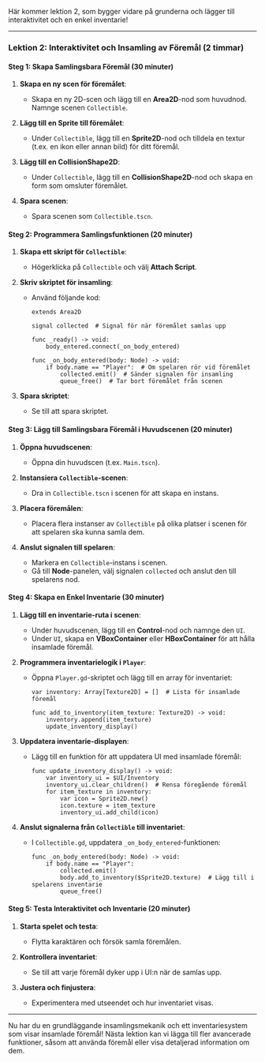 Här kommer lektion 2, som bygger vidare på grunderna och lägger till interaktivitet och en enkel inventarie!

---

### Lektion 2: Interaktivitet och Insamling av Föremål (2 timmar)

#### Steg 1: Skapa Samlingsbara Föremål (30 minuter)

1. **Skapa en ny scen för föremålet**:
   - Skapa en ny 2D-scen och lägg till en **Area2D**-nod som huvudnod. Namnge scenen `Collectible`.

2. **Lägg till en Sprite till föremålet**:
   - Under `Collectible`, lägg till en **Sprite2D**-nod och tilldela en textur (t.ex. en ikon eller annan bild) för ditt föremål.

3. **Lägg till en CollisionShape2D**:
   - Under `Collectible`, lägg till en **CollisionShape2D**-nod och skapa en form som omsluter föremålet.

4. **Spara scenen**:
   - Spara scenen som `Collectible.tscn`.

#### Steg 2: Programmera Samlingsfunktionen (20 minuter)

1. **Skapa ett skript för `Collectible`**:
   - Högerklicka på `Collectible` och välj **Attach Script**.

2. **Skriv skriptet för insamling**:
   - Använd följande kod:

     ```gdscript
     extends Area2D

     signal collected  # Signal för när föremålet samlas upp

     func _ready() -> void:
         body_entered.connect(_on_body_entered)

     func _on_body_entered(body: Node) -> void:
         if body.name == "Player":  # Om spelaren rör vid föremålet
             collected.emit()  # Sänder signalen för insamling
             queue_free()  # Tar bort föremålet från scenen
     ```

3. **Spara skriptet**:
   - Se till att spara skriptet.

#### Steg 3: Lägg till Samlingsbara Föremål i Huvudscenen (20 minuter)

1. **Öppna huvudscenen**:
   - Öppna din huvudscen (t.ex. `Main.tscn`).

2. **Instansiera `Collectible`-scenen**:
   - Dra in `Collectible.tscn` i scenen för att skapa en instans.

3. **Placera föremålen**:
   - Placera flera instanser av `Collectible` på olika platser i scenen för att spelaren ska kunna samla dem.

4. **Anslut signalen till spelaren**:
   - Markera en `Collectible`-instans i scenen.
   - Gå till **Node**-panelen, välj signalen `collected` och anslut den till spelarens nod.

#### Steg 4: Skapa en Enkel Inventarie (30 minuter)

1. **Lägg till en inventarie-ruta i scenen**:
   - Under huvudscenen, lägg till en **Control**-nod och namnge den `UI`.
   - Under `UI`, skapa en **VBoxContainer** eller **HBoxContainer** för att hålla insamlade föremål.

2. **Programmera inventarielogik i `Player`**:
   - Öppna `Player.gd`-skriptet och lägg till en array för inventariet:

     ```gdscript
     var inventory: Array[Texture2D] = []  # Lista för insamlade föremål

     func add_to_inventory(item_texture: Texture2D) -> void:
         inventory.append(item_texture)
         update_inventory_display()
     ```

3. **Uppdatera inventarie-displayen**:
   - Lägg till en funktion för att uppdatera UI med insamlade föremål:

     ```gdscript
     func update_inventory_display() -> void:
         var inventory_ui = $UI/Inventory
         inventory_ui.clear_children()  # Rensa föregående föremål
         for item_texture in inventory:
             var icon = Sprite2D.new()
             icon.texture = item_texture
             inventory_ui.add_child(icon)
     ```

4. **Anslut signalerna från `Collectible` till inventariet**:
   - I `Collectible.gd`, uppdatera `_on_body_entered`-funktionen:

     ```gdscript
     func _on_body_entered(body: Node) -> void:
         if body.name == "Player":
             collected.emit()
             body.add_to_inventory($Sprite2D.texture)  # Lägg till i spelarens inventarie
             queue_free()
     ```

#### Steg 5: Testa Interaktivitet och Inventarie (20 minuter)

1. **Starta spelet och testa**:
   - Flytta karaktären och försök samla föremålen.

2. **Kontrollera inventariet**:
   - Se till att varje föremål dyker upp i UI:n när de samlas upp.

3. **Justera och finjustera**:
   - Experimentera med utseendet och hur inventariet visas.

---
Nu har du en grundläggande insamlingsmekanik och ett inventariesystem som visar insamlade föremål! Nästa lektion kan vi lägga till fler avancerade funktioner, såsom att använda föremål eller visa detaljerad information om dem.
